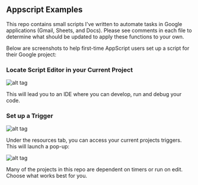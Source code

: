 ## Appscript Examples

This repo contains small scripts I've written to automate tasks in Google applications (Gmail, Sheets, and Docs). Please see comments in each file to determine what should be updated to apply these functions to your own.

Below are screenshots to help first-time AppScript users set up a script for their Google project:

### Locate Script Editor in your Current Project

![alt tag](https://raw.githubusercontent.com/christinehall/appscript-examples/master/images/access-code-editor.png)

This will lead you to an IDE where you can develop, run and debug your code.

### Set up a Trigger

![alt tag](https://raw.githubusercontent.com/christinehall/appscript-examples/master/images/where-to-set.png)

Under the resources tab, you can access your current projects triggers. This will launch a pop-up:

![alt tag](https://raw.githubusercontent.com/christinehall/appscript-examples/master/images/trigger.png)

Many of the projects in this repo are dependent on timers or run on edit. Choose what works best for you.
